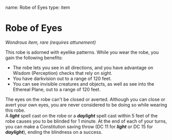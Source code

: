 name: Robe of Eyes
type: item

# Robe of Eyes 
_Wondrous item, rare (requires attunement)_ 

This robe is adorned with eyelike patterns. While you wear the robe, you gain the following benefits:

* The robe lets you see in all directions, and you have advantage on Wisdom (Perception) checks that rely on sight.
* You have darkvision out to a range of 120 feet. 
* You can see invisible creatures and objects, as well as see into the Ethereal Plane, out to a range of 120 feet. 

The eyes on the robe can't be closed or averted. Although you can close or avert your own eyes, you are never considered to be doing so while wearing this robe.    
A **_light_** spell cast on the robe or a **_daylight_** spell cast within 5 feet of the robe causes you to be blinded for 1 minute. At the end of each of your turns, you can make a Constitution saving throw (DC 11 for **_light_** or DC 15 for **_daylight_**), ending the blindness on a success. 